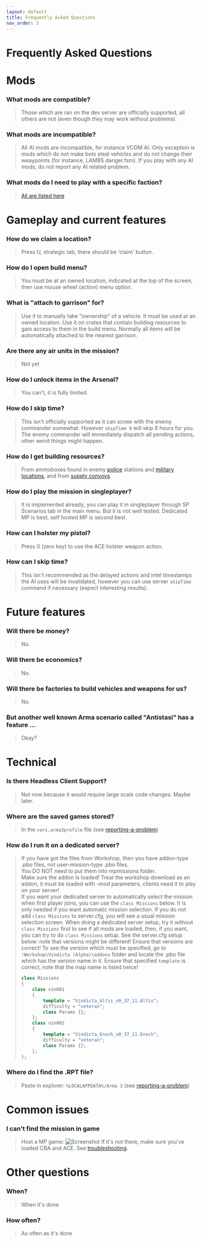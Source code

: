 ```yaml
---
layout: default
title: Frequently Asked Questions
nav_order: 3
---
```


# Frequently Asked Questions

# Mods

### What mods are compatible?
> Those which are ran on the dev server are officially supported, all others are not (even though they may work without problems). 

### What mods are incompatible?
> All AI mods are incompatible, for instance VCOM AI. Only exception is mods which do not make bots steal vehicles and do not change their weaypoints (for instance, LAMBS danger.fsm). If you play with any AI mods, do not report any AI related problem.

### What mods do I need to play with a specific faction?
> [All are listed here](https://vindicta-team.github.io/Vindicta-Docs/factions.html)

# Gameplay and current features

### How do we claim a location?
> Press U, strategic tab, there should be 'claim' button.

### How do I open build menu?
> You must be at an owned location, indicated at the top of the screen, then use mouse wheel (action) menu option.

### What is "attach to garrison" for? 
> Use it to manually take "ownership" of a vehicle. It must be used at an owned location. Use it on crates that contain building resources to gain access to them in the build menu. Normally all items will be automatically attached to the nearest garrison.

### Are there any air units in the mission?
> Not yet

### How do I unlock items in the Arsenal?
> You can't, it is fully limited.

### How do I skip time?
> This isn't officially supported as it can screw with the enemy commander somewhat. However `skipTime 8` will skip 8 hours for you. The enemy commander will immediately dispatch all pending actions, other weird things might happen.

### How do I get building resources? 
> From ammoboxes found in enemy [police](guide/police) stations and [military locations](guide/military-locations), and from [supply convoys](guide/military#supply-convoy).

### How do I play the mission in singleplayer?
> It is implemented already, you can play it in singleplayer through SP Scenarios tab in the main menu. But it is not well tested. Dedicated MP is best, self hosted MP is second best.

### How can I holster my pistol?
> Press 0 (zero key) to use the ACE holster weapon action.

### How can I skip time?
> This isn't recommended as the delayed actions and intel timestamps the AI uses will be invalidated, however you can use server `skipTime` command if necessary (expect interesting results).

# Future features

### Will there be money?
> No.

### Will there be economics?
> No.

### Will there be factories to build vehicles and weapons for us?
> No.

### But another well known Arma scenario called "Antistasi" has a feature ...
> Okay?

# Technical

### Is there Headless Client Support?
> Not now because it would require large scale code changes. Maybe later.

### Where are the saved games stored?
> In the `vars.arma3profile` file (see [reporting-a-problem](reporting-a-problem))

### How do I run it on a dedicated server?
> If you have got the files from Workshop, then you have addon-type .pbo files, not user-mission-type .pbo files.  
> You DO NOT need to put them into mpmissions folder.  
> Make sure the addon is loaded! Treat the workshop download as an addon, it must be loaded with -mod parameters, clients need it to play on your server!  
> If you want your dedicated server to automatically select the mission when first player joins, you can use the `class Missions` below. It is only needed if you want automatic mission selection. If you do not add `class Missions` to server.cfg, you will see a usual mission selection screen. When doing a dedicated server setup, try it without `class Missions` first to see if all mods are loaded, then, if you want, you can try to do `class Missions` setup.
> See the server.cfg setup below: note that versions might be different! Ensure that versions are correct! To see the version which must be specified, go to `!Workshop\Vindicta (Alpha)\addons` folder and locate the .pbo file which has the version name in it.
> Ensure that specified `template` is correct, note that the map name is listed twice!
> ```cpp
> class Missions
> {
>     class vin001
>     {
>         template = "Vindicta_Altis_v0_37_11.Altis";
>         difficulty = "veteran";
>         class Params {};
>     };
>     class vin002
>     {
>         template = "Vindicta_Enoch_v0_37_11.Enoch";
>         difficulty = "veteran";
>         class Params {};
>     };
> };
> ```  

### Where do I find the .RPT file?
> Paste in explorer: `%LOCALAPPDATA%/Arma 3` (see [reporting-a-problem](reporting-a-problem))

# Common issues

### I can't find the mission in game
> Host a MP game:
> ![Screenshot](https://cdn.discordapp.com/attachments/553300822583279616/666270214983254044/unknown.png)
> If it's not there, make sure you've loaded CBA and ACE.
> See [troubleshooting](troubleshooting).

# Other questions

### When?
> When it's done

### How often?
> As often as it's done
